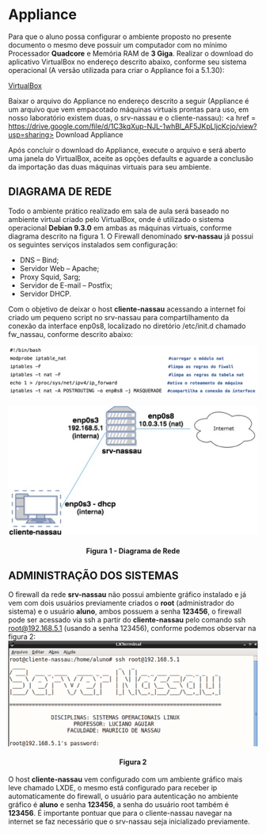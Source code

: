 # Appliance
Para que o aluno possa configurar o ambiente proposto no presente documento o mesmo deve possuir um computador com no mínimo Processador <b>Quadcore</b> e Memória RAM de <b>3 Giga</b>.
Realizar o download do aplicativo VirtualBox no endereço descrito abaixo, conforme seu sistema operacional (A versão utilizada para criar o Appliance foi a 5.1.30):

 <a href = https://www.virtualbox.org/wiki/Downloads> VirtualBox</a>

Baixar o arquivo do Appliance no endereço descrito a seguir (Appliance é um arquivo que vem empacotado máquinas virtuais prontas para uso, em nosso laboratório existem duas, o srv-nassau e o cliente-nassau):
<a href = https://drive.google.com/file/d/1C3kqXup-NJL-1whBl_AF5JKpLljcKcjo/view?usp=sharing> Download Appliance </a>

Após concluir o download do Appliance, execute o arquivo e será aberto uma janela do VirtualBox, aceite as opções defaults e aguarde a conclusão da importação das duas máquinas virtuais para seu ambiente.

## DIAGRAMA DE REDE

Todo o ambiente prático realizado em sala de aula será baseado no ambiente virtual criado pelo VirtualBox, onde é utilizado o sistema operacional <b>Debian 9.3.0</b> em ambas as máquinas virtuais, conforme diagrama descrito na figura 1.
O Firewall denominado <b>srv-nassau</b> já possui os seguintes serviços instalados sem configuração:

 * DNS – Bind;
 * Servidor Web – Apache;
 * Proxy Squid, Sarg;
 * Servidor de E-mail – Postfix;
 * Servidor DHCP.

Com o objetivo de deixar o host <b>cliente-nassau</b> acessando a internet foi criado um pequeno script no srv-nassau para compartilhamento da conexão da interface enp0s8, localizado no diretório /etc/init.d chamado fw_nassau, conforme descrito abaixo:

![](images/firewall.png)

![](images/diagrama-rede.png)
<h4 align="middle">Figura 1 - Diagrama de Rede</h4>

## ADMINISTRAÇÃO DOS SISTEMAS

O firewall da rede <B>srv-nassau</B> não possui ambiente gráfico instalado e já vem com dois usuários previamente criados o <b>root</b> (administrador do sistema) e o usuário <b>aluno</b>, ambos possuem a senha <b>123456</b>, o firewall pode ser acessado via ssh a partir do <b>cliente-nassau</b> pelo comando ssh root@192.168.5.1 (usando a senha 123456), conforme podemos observar na figura 2:
![](images/log-client.png)
<h4 align="middle">Figura 2</h4>

O host <b>cliente-nassau</b> vem configurado com um ambiente gráfico mais leve chamado LXDE, o mesmo está configurado para receber ip automaticamente do firewall, o usuário para autenticação no ambiente gráfico é <b>aluno</b> e senha <b>123456</b>, a senha do usuário root também é <b>123456</b>.
É importante pontuar que para o cliente-nassau navegar na internet se faz necessário que o srv-nassau seja inicializado previamente.

